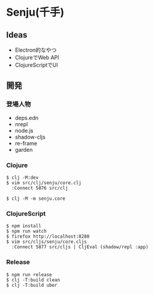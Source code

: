 # Senju(千手)

## Ideas

- Electron的なやつ
- ClojureでWeb API
- ClojureScriptでUI

## 開発

### 登場人物

- deps.edn
- nrepl
- node.js
- shadow-cljs
- re-frame
- garden

### Clojure

```
$ clj -M:dev
$ vim src/clj/senju/core.clj
  :Connect 5876 src/clj

$ clj -M -m senju.core
```

### ClojureScript

```
$ npm install
$ npm run watch
$ firefox http://localhost:8280
$ vim src/cljs/senju/core.cljs
  :Connect 5877 src/cljs | CljEval (shadow/repl :app)
```

### Release

```
$ npm run release
$ clj -T:build clean
$ clj -T:build uber
```
